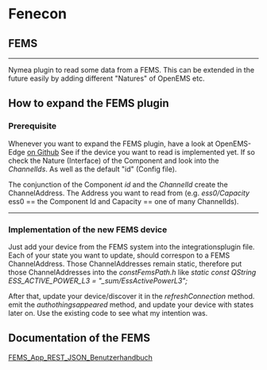 # Fenecon
## FEMS
--------------------------------

Nymea plugin to read some data from a FEMS. This can be extended in the future easily by adding different "Natures" of OpenEMS etc.

## How to expand the FEMS plugin

### Prerequisite

Whenever you want to expand the FEMS plugin, have a look at OpenEMS-Edge
[on Github](https://github.com/OpenEMS/openems)
See if the device you want to read is implemented yet. If so check the Nature (Interface) of the Component and look into the *ChannelIds*. As well as the default "id" (Config file).

The conjunction of the Component *id* and the *ChannelId* create the ChannelAddress.
The Address you want to read from (e.g. *ess0/Capacity* ess0 == the Component Id and Capacity == one of many ChannelIds).

------

### Implementation of the new FEMS device

Just add your device from the FEMS system into the integrationsplugin file.
Each of your state you want to update, should correspon to a FEMS ChannelAddress.
Those ChannelAddresses remain static, therefore put those ChannelAddresses into the
*constFemsPath.h*
like *static const QString ESS_ACTIVE_POWER_L3 = "_sum/EssActivePowerL3";*

After that, update your device/discover it in the *refreshConnection* method.
emit the *authothingsappeared* method, and update your device with states later on.
Use the existing code to see what my intention was.


## Documentation of the FEMS

[FEMS_App_REST_JSON_Benutzerhandbuch](https://docs.fenecon.de/de/_/latest/fems/apis.html#_fems_app_restjson_lese_und_schreibzugriff)
